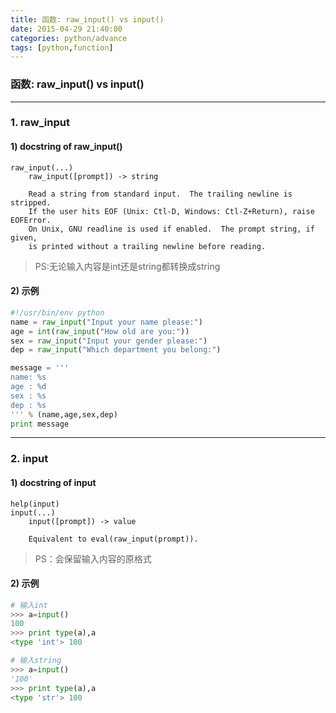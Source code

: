 ```yaml
---
title: 函数: raw_input() vs input()
date: 2015-04-29 21:40:00
categories: python/advance
tags: [python,function]
---
```

### 函数: raw_input() vs input()

---

### 1. raw_input
#### 1) docstring of raw_input()
```
raw_input(...)
    raw_input([prompt]) -> string

    Read a string from standard input.  The trailing newline is stripped.
    If the user hits EOF (Unix: Ctl-D, Windows: Ctl-Z+Return), raise EOFError.
    On Unix, GNU readline is used if enabled.  The prompt string, if given,
    is printed without a trailing newline before reading.
```
> PS:无论输入内容是int还是string都转换成string

#### 2) 示例
``` python
#!/usr/bin/env python
name = raw_input("Input your name please:")
age = int(raw_input("How old are you:"))
sex = raw_input("Input your gender please:")
dep = raw_input("Which department you belong:")

message = '''
name: %s
age : %d
sex : %s
dep : %s
''' % (name,age,sex,dep)
print message
```---### 2. input
#### 1) docstring of input
```
help(input)
input(...)
    input([prompt]) -> value

    Equivalent to eval(raw_input(prompt)).
```
> PS：会保留输入内容的原格式

#### 2) 示例
``` python
# 输入int
>>> a=input()
100
>>> print type(a),a
<type 'int'> 100

# 输入string
>>> a=input()
'100'
>>> print type(a),a
<type 'str'> 100```